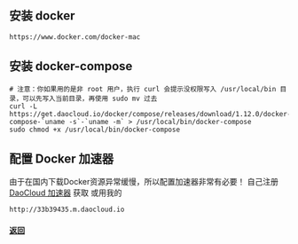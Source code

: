 ## 安装 docker
```
https://www.docker.com/docker-mac
```
## 安装 docker-compose
```
# 注意：你如果用的是非 root 用户，执行 curl 会提示没权限写入 /usr/local/bin 目录，可以先写入当前目录，再使用 sudo mv 过去
curl -L https://get.daocloud.io/docker/compose/releases/download/1.12.0/docker-compose-`uname -s`-`uname -m` > /usr/local/bin/docker-compose
sudo chmod +x /usr/local/bin/docker-compose
```
## 配置 Docker 加速器
由于在国内下载Docker资源异常缓慢，所以配置加速器非常有必要！
自己注册 [DaoCloud 加速器](https://www.daocloud.io/mirror#accelerator-doc) 获取
或用我的
```
http://33b39435.m.daocloud.io
```
#### [返回](https://github.com/kfkme/kfkdock/blob/master/README.md#1-%E5%AE%89%E8%A3%85%E5%BF%85%E8%A6%81%E7%9A%84%E5%B7%A5%E5%85%B7)